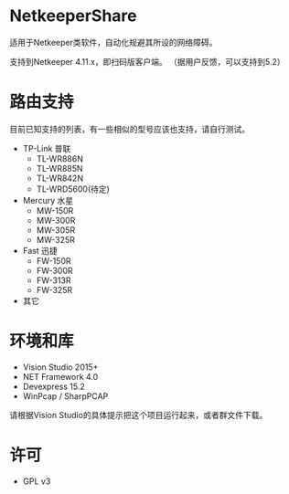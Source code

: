 # NetkeeperShare
适用于Netkeeper类软件，自动化规避其所设的网络障碍。

支持到Netkeeper 4.11.x，即扫码版客户端。
（据用户反馈，可以支持到5.2）

# 路由支持
目前已知支持的列表，有一些相似的型号应该也支持，请自行测试。
* TP-Link 普联
  * TL-WR886N
  * TL-WR885N
  * TL-WR842N
  * TL-WRD5600(待定)
* Mercury 水星
  * MW-150R
  * MW-300R
  * MW-305R
  * MW-325R
* Fast 迅捷
  * FW-150R
  * FW-300R
  * FW-313R
  * FW-325R
* 其它


# 环境和库
* Vision Studio 2015+
* NET Framework 4.0
* Devexpress 15.2 
* WinPcap / SharpPCAP

请根据Vision Studio的具体提示把这个项目运行起来，或者群文件下载。

# 许可
* GPL v3
